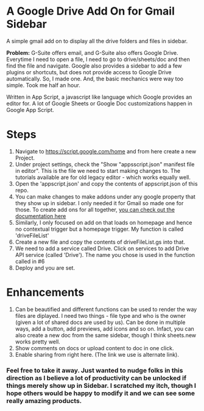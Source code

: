# A Google Drive Add On for Gmail Sidebar
A simple gmail add on to display all the drive folders and files in sidebar. 

**Problem:** G-Suite offers email, and G-Suite also offers Google Drive. Everytime I need to open a file, I need to go to drive/sheets/doc and then find the file and navigate. Google also provides a sidebar to add a few plugins or shortcuts, but does not provide access to Google Drive automatically. So, I made one. And, the basic mechanics were way too simple. Took me half an hour. 


Written in App Script, a javascript like language which Google provides an editor for. A lot of Google Sheets or Google Doc customizations happen in Google App Script. 

# Steps

1. Navigate to https://script.google.com/home and from here create a new Project. 
2. Under project settings, check the "Show "appsscript.json" manifest file in editor". This is the file we need to start making changes to. The tutorials available are for old legacy editor - which works equally well. 
3. Open the 'appscript.json' and copy the contents of appscript.json of this repo. 
4. You can make changes to make addons under any google property that they show up in sidebar. I only needed it for Gmail so made one for those. To create add ons for all together, [you can check out the documentation here](https://developers.google.com/workspace/add-ons/concepts/homepages) 
5. Similarly, I only focused on add on that loads on homepage and hence no contextual trigger but a homepage trigger. My function is called 'driveFileList'
6. Create a new file and copy the contents of driveFileList.gs into that.
7. We need to add a service called Drive. Click on services to add Drive API service (called 'Drive'). The name you chose is used in the function called in #6
8. Deploy and you are set. 

# Enhancements
1. Can be beautified and different functions can be used to render the way files are diplayed. I need two things - file type and who is the owner (given a lot of shared docs are used by us). Can be done in multiple ways, add a button, add previews, add icons and so on. Infact, you can also create a new doc from the same sidebar, though I think sheets.new works pretty well. 
2. Show comments on docs or upload content to doc in one click. 
3. Enable sharing from right here. (The link we use is alternate link). 

### Feel free to take it away. Just wanted to nudge folks in this direction as I believe a lot of productivity can be unlocked if things merely show up in Sidebar. I scratched my itch, though I hope others would be happy to modify it and we can see some really amazing products.

